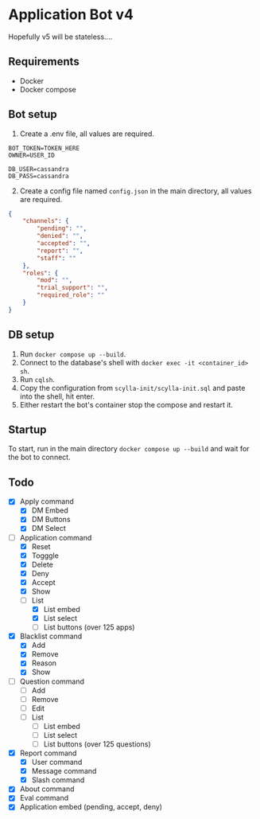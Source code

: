 # Application Bot v4
Hopefully v5 will be stateless....

## Requirements
- Docker
- Docker compose

## Bot setup
1) Create a .env file, all values are required.
```env
BOT_TOKEN=TOKEN_HERE
OWNER=USER_ID

DB_USER=cassandra
DB_PASS=cassandra
```
2) Create a config file named `config.json` in the main directory, all values are required.
```json
{
    "channels": {
        "pending": "",
        "denied": "",
        "accepted": "",
        "report": "",
        "staff": ""
    },
    "roles": {
        "mod": "",
        "trial_support": "",
        "required_role": ""
    }
}
```

## DB setup
1) Run `docker compose up --build`.
2) Connect to the database's shell with `docker exec -it <container_id> sh`.
3) Run `cqlsh`.
4) Copy the configuration from `scylla-init/scylla-init.sql` and paste into the shell, hit enter.
5) Either restart the bot's container stop the compose and restart it.

## Startup
To start, run in the main directory `docker compose up --build` and wait for the bot to connect.

## Todo
- [x] Apply command
    - [x] DM Embed
    - [x] DM Buttons
    - [x] DM Select

- [ ] Application command
    - [x] Reset
    - [x] Togggle
    - [x] Delete
    - [x] Deny
    - [x] Accept
    - [x] Show
    - [ ] List
        - [x] List embed
        - [x] List select
        - [ ] List buttons (over 125 apps)
    
- [x] Blacklist command
    - [x] Add
    - [x] Remove
    - [x] Reason
    - [x] Show

- [ ] Question command
    - [ ] Add
    - [ ] Remove
    - [ ] Edit
    - [ ] List
        - [ ] List embed
        - [ ] List select
        - [ ] List buttons (over 125 questions)

- [x] Report command
    - [x] User command
    - [x] Message command
    - [x] Slash command

- [x] About command
- [x] Eval command
- [x] Application embed (pending, accept, deny)